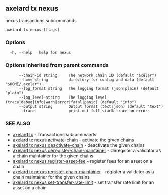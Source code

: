 ## axelard tx nexus

nexus transactions subcommands

```
axelard tx nexus [flags]
```

### Options

```
  -h, --help   help for nexus
```

### Options inherited from parent commands

```
      --chain-id string     The network chain ID (default "axelar")
      --home string         directory for config and data (default "$HOME/.axelar")
      --log_format string   The logging format (json|plain) (default "plain")
      --log_level string    The logging level (trace|debug|info|warn|error|fatal|panic) (default "info")
      --output string       Output format (text|json) (default "text")
      --trace               print out full stack trace on errors
```

### SEE ALSO

- [axelard tx](/cli-docs/v0_27_0/axelard_tx) - Transactions subcommands
- [axelard tx nexus activate-chain](/cli-docs/v0_27_0/axelard_tx_nexus_activate-chain) - activate the given chains
- [axelard tx nexus deactivate-chain](/cli-docs/v0_27_0/axelard_tx_nexus_deactivate-chain) - deactivate the given chains
- [axelard tx nexus deregister-chain-maintainer](/cli-docs/v0_27_0/axelard_tx_nexus_deregister-chain-maintainer) - deregister a validator as a chain maintainer for the given chains
- [axelard tx nexus register-asset-fee](/cli-docs/v0_27_0/axelard_tx_nexus_register-asset-fee) - register fees for an asset on a chain
- [axelard tx nexus register-chain-maintainer](/cli-docs/v0_27_0/axelard_tx_nexus_register-chain-maintainer) - register a validator as a chain maintainer for the given chains
- [axelard tx nexus set-transfer-rate-limit](/cli-docs/v0_27_0/axelard_tx_nexus_set-transfer-rate-limit) - set transfer rate limit for an asset on a chain
